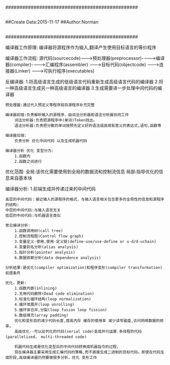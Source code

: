 ###############################################
##
##Create Data:2015-11-17
##Author:Norman
##
##
###############################################

编译器工作原理:
	编译器将源程序作为输入,翻译产生使用目标语言的等价程序

编译器工作流程:
	源代码(sourcecode)--->预处理器(preprocessor)---->编译器(compiler)---->汇编程序(assembler) --->目标代码(objectcode) --->连接器(Linker) --->可执行程序(executables)

反编译器:
	1.将高级语言生成的低级语言代码重新生成高级语言代码的编译器
	2.将一种高级语言生成另一种高级语言的编译器
	3.生成需要进一步处理中间代码的编译器


	预处理器:通过代入预定义等程序段将源程序补充完整
	
	编译器前端:负责解析输入的源程序，由词法分析器和语法分析器协同工作
		词法分析器:负责把源程序中(单词)Token找出。
		语法分析器:负责把分散的单词按预先定义好的语法组装成有意义的表达式,语句,函数等

	编译器后端:
		负责分析 优化中间代码 以及生成机器代码

	编译器分析 优化 变型分为:
		1.函数内
		2.函数之间进行

优化范围:
	全局:该优化需要使用到全局的数据流和控制流信息 
	局部:指导优化的信息来自基本块


编译器分析:
	1.前端生成并传递过来的中间代码

	高层的中间代码：接近输入的源程序的格式，与输入语言相关包含更多的全局性的信息和源程序的结构;
	中层的中间代码:与输入语言无关
	低层的中间代码:与机器语言类似

	常见编译分析:
		1.函数调用树(call tree)
		2.控制流程图(Control flow graph)
		3.变量定义-使用,使用-定义链(define-use/use-define or u-d/d-uchain)
		4.变量别名分析(alias analysis)
		5.指针分析(pointer analysis)
		6.数据依赖分析(data dependence analysis)

	分析结果:是优化(compiler optimization)和程序变形(compiler transformation)前提条件

	优化，更新:
		1.函数内嵌(inlining)
		2.无用代码删除(Dead code elimination)
		3.标准化循环结构(loop normalization)
		4.循环体展开(loop unrolling)
		5.循环体合并,分裂(loop fusion loop fission)
		6.数组填充(array padding)
		优化和变形目的减少代码长度,提高内存 缓存的使用率 减少读写磁盘,访问网络数据的频率，
		高级优化--可以反列化的代码(serial code)变成并行运算.多线程的代码(parallelized， multi-threaded code)

		机器代码生成是优化变型后的中间代码转换成机器指令的过程，
		现在编译器主要采用生成汇编代码的策略,而不直接生成二进制的目标代码。即使在代码生成阶段,高级编译器仍然要做很多分析，优化 变形工作
